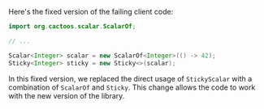 Here's the fixed version of the failing client code:

```java
import org.cactoos.scalar.ScalarOf;

// ...

Scalar<Integer> scalar = new ScalarOf<Integer>(() -> 42);
Sticky<Integer> sticky = new Sticky<>(scalar);
```

In this fixed version, we replaced the direct usage of `StickyScalar` with a combination of `ScalarOf` and `Sticky`. This change allows the code to work with the new version of the library.
